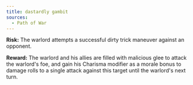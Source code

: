 ```yaml
---
title: dastardly gambit
sources:
  - Path of War
---
```


**Risk:** The warlord attempts a successful dirty trick maneuver against an opponent.

**Reward:** The warlord and his allies are filled with malicious glee to attack the warlord's foe, and gain his Charisma modifier as a morale bonus to damage rolls to a single attack against this target until the warlord's next turn.
